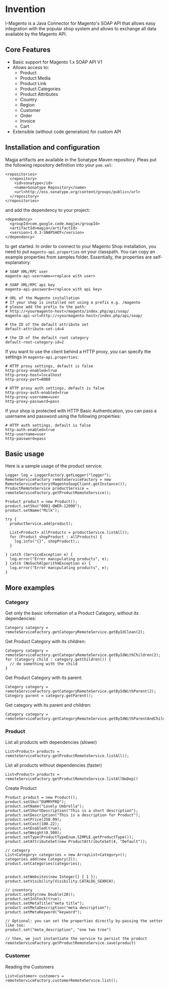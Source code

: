 # Invention


I-Magento is a Java Connector for Magento's SOAP API that allows easy integration with the popular shop system 
and allows to exchange all data available by the Magento API.

## Core Features
* Basic support for Magento 1.x SOAP API V1
* Allows access to:
  * Product
  * Product Media
  * Product Link
  * Product Categories
  * Product Attributes
  * Country
  * Region
  * Customer
  * Order
  * Invoice
  * Cart
* Extensible (without code generation) for custom API

## Installation and configuration
 
Magja artifacts are available in the Sonatype Maven repository. Pleas put the following repository definition into your `pom.xml`:

    <repositories>
      <repository>
        <id>sonatype</id>
        <name>Sonatype Repository</name>
        <url>http://oss.sonatype.org/content/groups/public</url>
      </repository>
    </repositories>
    
and add the dependency to your project:

    <dependency>
      <groupId>com.google.code.magja</groupId>
      <artifactId>magja</artifactId>
      <version>1.0.3-SNAPSHOT</version>
    </dependency>
    
to get started. In order to connect to your Magento Shop installation, you need to put `magento-api.properties` on your classpath.
You can copy an example properties from samples folder. Essentially, the properties are self-explanatory:
       
    # SOAP XML/RPC user
    magento-api-username=<replace with user> 
    
    # SOAP XML/RPC api key
    magento-api-password=<replace with api key>
    
    # URL of the Magento installation
    # If your shop is installed not using a prefix e.g. /magento
    # please add the prefix to the path:
    # http://<yourmagento-host>/magento/index.php/api/soap/
    magento-api-url=http://<yourmagento-host>/index.php/api/soap/
    
    # the ID of the default attribute set
    default-attribute-set-id=4
 
    # the ID of the default root category
    default-root-category-id=2

If you want to use the client behind a HTTP proxy, you can specify the settings in `magento-api.properties`:

    # HTTP proxy settings, default is false
    http-proxy-enabled=true
    http-proxy-host=localhost
    http-proxy-port=8080
    
    # HTTP proxy auth settings, default is false
    http-proxy-auth-enabled=true
    http-proxy-username=user
    http-proxy-password=pass

If your shop is protected with HTTP Basic Authentication, you can pass a username and password using the following properties:

    # HTTP auth settings, default is false
    http-auth-enabled=true
    http-username=user
    http-password=pass


## Basic usage

Here is a sample usage of the product service:

    Logger log = LoggerFactory.getLogger("logger");
    RemoteServiceFactory remoteServiceFactory = new RemoteServiceFactory(MagentoSoapClient.getInstance());
    ProductRemoteService productService = remoteServiceFactory.getProductRemoteService();

    Product product = new Product();
    product.setSku("0001-QWER-12090");
    product.setName("Milk");

    try {
      productService.add(product);
      
      List<Product> allProducts = productService.listAll();
      for (Product shopProduct : allProducts) {
        log.info("{}", shopProduct);;
      }
      
    } catch (ServiceException e) {
      log.error("Error manipulating products", e);
    } catch (NoSuchAlgorithmException e) {
      log.error("Error manipulating products", e);
    }

## More examples

### Category

Get only the basic information of a Product Category, without its dependencies:

    Category category = remoteServiceFactory.getCategoryRemoteService.getByIdClean(2);

Get Product Category with its children:

    Category category = remoteServiceFactory.getCategoryRemoteService.getByIdWithChildren(2);
    for (Category child : category.getChildren()) {
      // do something with the child
    }

Get Product Category with its parent:

    Category category = remoteServiceFactory.getCategoryRemoteService.getByIdWithParent(2);
    Category parent = category.getParent();
    
Get category with its parent and children:

    Category category = remoteServiceFactory.getCategoryRemoteService.getByIdWithParentAndChildren(2)


### Product

List all products with dependencies (slower)

    List<Product> products = remoteServiceFactory.getProductRemoteService.listAll();

List all products without dependencies (faster)

    List<Product> products = remoteServiceFactory.getProductRemoteService.listAllNoDep()

Create Product

    Product product = new Product();
    product.setSku("DUMMYPRD");
    product.setName("Lovely Umbrella");
    product.setShortDescription("This is a short description");
    product.setDescription("This is a description for Product");
    product.setPrice(250.99);
    product.setCost(100.22);
    product.setEnabled(true);
    product.setWeight(0.500);
    product.setType(ProductTypeEnum.SIMPLE.getProductType());
    product.setAttributeSet(new ProductAttributeSet(4, "Default"));
    
    // category
    List<Category> categories = new ArrayList<Category>();
    categories.add(new Category(2));
    product.setCategories(categories);


    product.setWebsites(new Integer[] { 1 });
    product.setVisibility(Visibility.CATALOG_SEARCH);

    // inventory
    product.setQty(new Double(20));
    product.setInStock(true);
    product.setMetaTitle("meta title");
    product.setMetaDescription("meta description");
    product.setMetaKeyword("keyword");

    // Optional: you can set the properties directly by-passing the setter like too:
    product.set("meta_description", "one two tree")

    // then, we just instantiate the service to persist the product
    remoteServiceFactory.getProductRemoteService.save(product)

### Customer

Reading the Customers

    List<Customer> customers = remoteServiceFactory.customerRemoteService.list();




